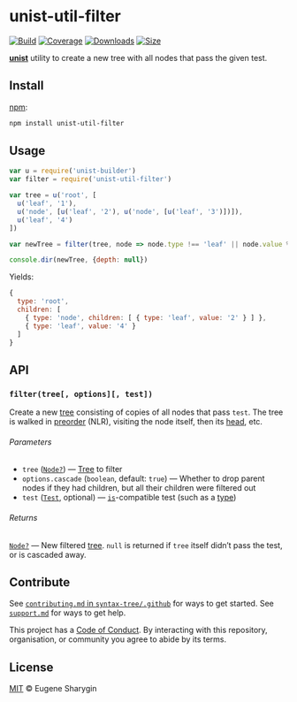 # unist-util-filter

[![Build][build-badge]][build]
[![Coverage][coverage-badge]][coverage]
[![Downloads][downloads-badge]][downloads]
[![Size][size-badge]][size]

[**unist**][unist] utility to create a new tree with all nodes that pass the
given test.

## Install

[npm][]:

```sh
npm install unist-util-filter
```

## Usage

```js
var u = require('unist-builder')
var filter = require('unist-util-filter')

var tree = u('root', [
  u('leaf', '1'),
  u('node', [u('leaf', '2'), u('node', [u('leaf', '3')])]),
  u('leaf', '4')
])

var newTree = filter(tree, node => node.type !== 'leaf' || node.value % 2 === 0)

console.dir(newTree, {depth: null})
```

Yields:

```js
{
  type: 'root',
  children: [
    { type: 'node', children: [ { type: 'leaf', value: '2' } ] },
    { type: 'leaf', value: '4' }
  ]
}
```

## API

### `filter(tree[, options][, test])`

Create a new [tree][] consisting of copies of all nodes that pass `test`.
The tree is walked in [preorder][] (NLR), visiting the node itself, then its
[head][], etc.

###### Parameters

*   `tree` ([`Node?`][node])
    — [Tree][] to filter
*   `options.cascade` (`boolean`, default: `true`)
    — Whether to drop parent nodes if they had children, but all their children
    were filtered out
*   `test` ([`Test`][is], optional) — [`is`][is]-compatible test (such as a
    [type][])

###### Returns

[`Node?`][node] — New filtered [tree][].
`null` is returned if `tree` itself didn’t pass the test, or is cascaded away.

## Contribute

See [`contributing.md` in `syntax-tree/.github`][contributing] for ways to get
started.
See [`support.md`][support] for ways to get help.

This project has a [Code of Conduct][coc].
By interacting with this repository, organisation, or community you agree to
abide by its terms.

## License

[MIT][license] © Eugene Sharygin

<!-- Definitions -->

[build-badge]: https://img.shields.io/travis/syntax-tree/unist-util-find-all-after.svg

[build]: https://travis-ci.org/syntax-tree/unist-util-find-all-after

[coverage-badge]: https://img.shields.io/codecov/c/github/syntax-tree/unist-util-find-all-after.svg

[coverage]: https://codecov.io/github/syntax-tree/unist-util-find-all-after

[downloads-badge]: https://img.shields.io/npm/dm/unist-util-find-all-after.svg

[downloads]: https://www.npmjs.com/package/unist-util-find-all-after

[size-badge]: https://img.shields.io/bundlephobia/minzip/unist-util-find-all-after.svg

[size]: https://bundlephobia.com/result?p=unist-util-find-all-after

[npm]: https://docs.npmjs.com/cli/install

[license]: license

[unist]: https://github.com/syntax-tree/unist

[node]: https://github.com/syntax-tree/unist#node

[tree]: https://github.com/syntax-tree/unist#tree

[preorder]: https://www.geeksforgeeks.org/tree-traversals-inorder-preorder-and-postorder/

[head]: https://github.com/syntax-tree/unist#head

[type]: https://github.com/syntax-tree/unist#type

[is]: https://github.com/syntax-tree/unist-util-is

[contributing]: https://github.com/syntax-tree/.github/blob/master/contributing.md

[support]: https://github.com/syntax-tree/.github/blob/master/support.md

[coc]: https://github.com/syntax-tree/.github/blob/master/code-of-conduct.md
